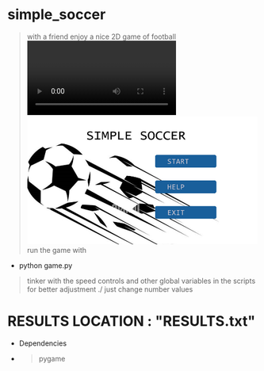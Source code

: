 # simple_soccer

>with a friend enjoy a nice 2D game of football 
![Alt text](simple_s_gameplay1.mp4 "demo video")
![Alt text](simple_s_screenshot.jpg "screenshot")
>run the game with 
  * python game.py 
> tinker with the speed controls and other global  variables  in the scripts for
> better adjustment ./ just change number values
#  RESULTS LOCATION : "RESULTS.txt"
- Dependencies 
- > pygame  
